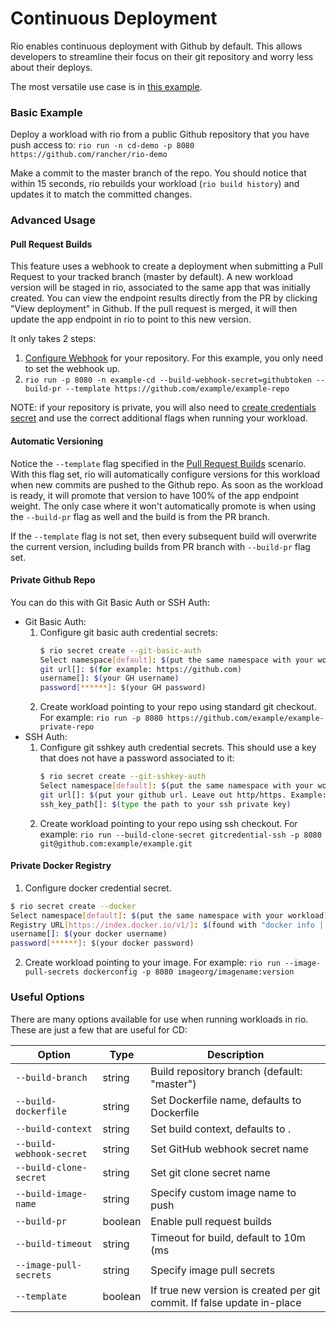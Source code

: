 # Continuous Deployment

Rio enables continuous deployment with Github by default.
This allows developers to streamline their focus on their git repository and worry less about their deploys.

The most versatile use case is in [this example](#pull-request-builds).


### Basic Example
Deploy a workload with rio from a public Github repository that you have push access to:
`rio run -n cd-demo -p 8080 https://github.com/rancher/rio-demo`

Make a commit to the master branch of the repo. 
You should notice that within 15 seconds, rio rebuilds your workload (`rio build history`) and updates it to match the committed changes.


### Advanced Usage
#### Pull Request Builds
This feature uses a webhook to create a deployment when submitting a Pull Request to your tracked branch (master by default).
A new workload version will be staged in rio, associated to the same app that was initially created. 
You can view the endpoint results directly from the PR by clicking "View deployment" in Github. 
If the pull request is merged, it will then update the app endpoint in rio to point to this new version.

It only takes 2 steps:

1. [Configure Webhook](./webhooks.md) for your repository. For this example, you only need to set the webhook up.
2. `rio run -p 8080 -n example-cd --build-webhook-secret=githubtoken --build-pr --template https://github.com/example/example-repo`

NOTE: if your repository is private, you will also need to [create credentials secret](#private-github-repo) and use the correct additional flags when running your workload.


#### Automatic Versioning
Notice the `--template` flag specified in the [Pull Request Builds](#pull-request-builds) scenario.
With this flag set, rio will automatically configure versions for this workload when new commits are pushed to the Github repo.
As soon as the workload is ready, it will promote that version to have 100% of the app endpoint weight.
The only case where it won't automatically promote is when using the `--build-pr` flag as well and the build is from the PR branch.

If the `--template` flag is not set, then every subsequent build will overwrite the current version, including builds from PR branch with `--build-pr` flag set.


#### Private Github Repo
You can do this with Git Basic Auth or SSH Auth:
- Git Basic Auth:
    1. Configure git basic auth credential secrets:
        ```bash
        $ rio secret create --git-basic-auth
        Select namespace[default]: $(put the same namespace with your workload)
        git url[]: $(for example: https://github.com)
        username[]: $(your GH username)
        password[******]: $(your GH password)
        ```
    2. Create workload pointing to your repo using standard git checkout. For example:
        `rio run -p 8080 https://github.com/example/example-private-repo`
- SSH Auth:
    1. Configure git sshkey auth credential secrets. This should use a key that does not have a password associated to it:
        ```bash
        $ rio secret create --git-sshkey-auth
        Select namespace[default]: $(put the same namespace with your workload)
        git url[]: $(put your github url. Leave out http/https. Example: github.com)
        ssh_key_path[]: $(type the path to your ssh private key)
        ```
    2. Create workload pointing to your repo using ssh checkout. For example:
        `rio run --build-clone-secret gitcredential-ssh -p 8080 git@github.com:example/example.git`


#### Private Docker Registry
1. Configure docker credential secret.
```bash
$ rio secret create --docker
Select namespace[default]: $(put the same namespace with your workload)
Registry URL[https://index.docker.io/v1/]: $(found with "docker info | grep Registry")
username[]: $(your docker username)
password[******]: $(your docker password)
```
2. Create workload pointing to your image. For example:
`rio run --image-pull-secrets dockerconfig -p 8080 imageorg/imagename:version`


### Useful Options
There are many options available for use when running workloads in rio. These are just a few that are useful for CD:

| Option | Type | Description |
|------|----| -------------|
| `--build-branch` | string | Build repository branch (default: "master") | 
| `--build-dockerfile` | string | Set Dockerfile name, defaults to Dockerfile |
| `--build-context` | string | Set build context, defaults to . |
| `--build-webhook-secret` | string | Set GitHub webhook secret name |
| `--build-clone-secret` | string | Set git clone secret name |
| `--build-image-name` | string | Specify custom image name to push |
| `--build-pr` | boolean | Enable pull request builds |
| `--build-timeout` | string | Timeout for build, default to 10m (ms|s|m|h) |
| `--image-pull-secrets` | string | Specify image pull secrets |
| `--template` | boolean | If true new version is created per git commit. If false update in-place |

